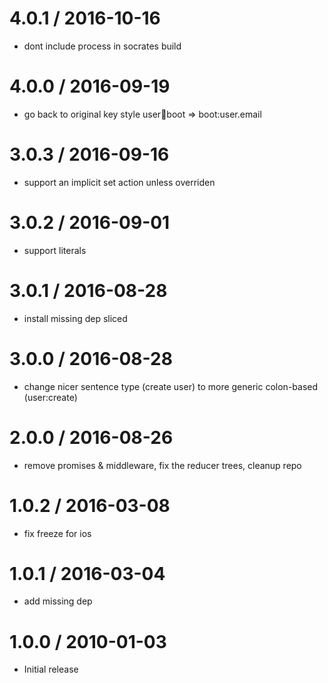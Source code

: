
4.0.1 / 2016-10-16
==================

  * dont include process in socrates build

4.0.0 / 2016-09-19
==================

  * go back to original key style user:email:boot => boot:user.email

3.0.3 / 2016-09-16
==================

  * support an implicit set action unless overriden

3.0.2 / 2016-09-01
==================

  * support literals

3.0.1 / 2016-08-28
==================

  * install missing dep sliced

3.0.0 / 2016-08-28
==================

  * change nicer sentence type (create user) to more generic colon-based (user:create)

2.0.0 / 2016-08-26
==================

  * remove promises & middleware, fix the reducer trees, cleanup repo

1.0.2 / 2016-03-08
==================

  * fix freeze for ios

1.0.1 / 2016-03-04
==================

  * add missing dep

1.0.0 / 2010-01-03
==================

  * Initial release
